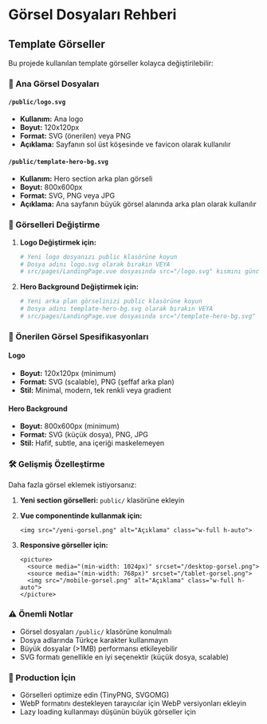 # Görsel Dosyaları Rehberi

## Template Görseller

Bu projede kullanılan template görseller kolayca değiştirilebilir:

### 📁 Ana Görsel Dosyaları

#### `/public/logo.svg`
- **Kullanım:** Ana logo 
- **Boyut:** 120x120px
- **Format:** SVG (önerilen) veya PNG
- **Açıklama:** Sayfanın sol üst köşesinde ve favicon olarak kullanılır

#### `/public/template-hero-bg.svg`
- **Kullanım:** Hero section arka plan görseli
- **Boyut:** 800x600px  
- **Format:** SVG, PNG veya JPG
- **Açıklama:** Ana sayfanın büyük görsel alanında arka plan olarak kullanılır

### 🔄 Görselleri Değiştirme

1. **Logo Değiştirmek için:**
   ```bash
   # Yeni logo dosyanızı public klasörüne koyun
   # Dosya adını logo.svg olarak bırakın VEYA
   # src/pages/LandingPage.vue dosyasında src="/logo.svg" kısmını güncelleyin
   ```

2. **Hero Background Değiştirmek için:**
   ```bash
   # Yeni arka plan görselinizi public klasörüne koyun
   # Dosya adını template-hero-bg.svg olarak bırakın VEYA  
   # src/pages/LandingPage.vue dosyasında src="/template-hero-bg.svg" kısmını güncelleyin
   ```

### 🎨 Önerilen Görsel Spesifikasyonları

#### Logo
- **Boyut:** 120x120px (minimum)
- **Format:** SVG (scalable), PNG (şeffaf arka plan)
- **Stil:** Minimal, modern, tek renkli veya gradient

#### Hero Background
- **Boyut:** 800x600px (minimum)
- **Format:** SVG (küçük dosya), PNG, JPG
- **Stil:** Hafif, subtle, ana içeriği maskelemeyen

### 🛠️ Gelişmiş Özelleştirme

Daha fazla görsel eklemek istiyorsanız:

1. **Yeni section görselleri:** `public/` klasörüne ekleyin
2. **Vue componentinde kullanmak için:**
   ```vue
   <img src="/yeni-gorsel.png" alt="Açıklama" class="w-full h-auto">
   ```

3. **Responsive görseller için:**
   ```vue
   <picture>
     <source media="(min-width: 1024px)" srcset="/desktop-gorsel.png">
     <source media="(min-width: 768px)" srcset="/tablet-gorsel.png">
     <img src="/mobile-gorsel.png" alt="Açıklama" class="w-full h-auto">
   </picture>
   ```

### ⚠️ Önemli Notlar

- Görsel dosyaları `/public/` klasörüne konulmalı
- Dosya adlarında Türkçe karakter kullanmayın
- Büyük dosyalar (>1MB) performansı etkileyebilir
- SVG formatı genellikle en iyi seçenektir (küçük dosya, scalable)

### 🚀 Production İçin

- Görselleri optimize edin (TinyPNG, SVGOMG)
- WebP formatını destekleyen tarayıcılar için WebP versiyonları ekleyin
- Lazy loading kullanmayı düşünün büyük görseller için 